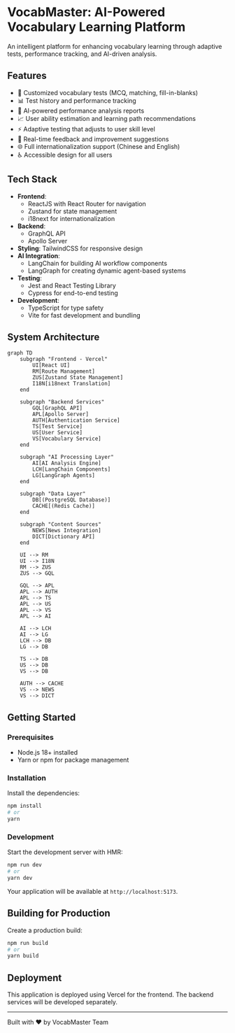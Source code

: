# VocabMaster: AI-Powered Vocabulary Learning Platform

An intelligent platform for enhancing vocabulary learning through adaptive tests, performance tracking, and AI-driven analysis.

## Features

- 🧠 Customized vocabulary tests (MCQ, matching, fill-in-blanks)
- 📊 Test history and performance tracking
- 🤖 AI-powered performance analysis reports
- 📈 User ability estimation and learning path recommendations
- ⚡️ Adaptive testing that adjusts to user skill level
- 🔄 Real-time feedback and improvement suggestions
- 🌐 Full internationalization support (Chinese and English)
- ♿ Accessible design for all users

## Tech Stack

- **Frontend**: 
  - ReactJS with React Router for navigation
  - Zustand for state management
  - i18next for internationalization
- **Backend**:
  - GraphQL API
  - Apollo Server
- **Styling**: TailwindCSS for responsive design
- **AI Integration**: 
  - LangChain for building AI workflow components
  - LangGraph for creating dynamic agent-based systems
- **Testing**:
  - Jest and React Testing Library
  - Cypress for end-to-end testing
- **Development**:
  - TypeScript for type safety
  - Vite for fast development and bundling

## System Architecture

```mermaid
graph TD
    subgraph "Frontend - Vercel"
        UI[React UI]
        RM[Route Management]
        ZUS[Zustand State Management]
        I18N[i18next Translation]
    end
    
    subgraph "Backend Services"
        GQL[GraphQL API]
        APL[Apollo Server]
        AUTH[Authentication Service]
        TS[Test Service]
        US[User Service]
        VS[Vocabulary Service]
    end
    
    subgraph "AI Processing Layer"
        AI[AI Analysis Engine]
        LCH[LangChain Components]
        LG[LangGraph Agents]
    end
    
    subgraph "Data Layer"
        DB[(PostgreSQL Database)]
        CACHE[(Redis Cache)]
    end
    
    subgraph "Content Sources"
        NEWS[News Integration]
        DICT[Dictionary API]
    end
    
    UI --> RM
    UI --> I18N
    RM --> ZUS
    ZUS --> GQL
    
    GQL --> APL
    APL --> AUTH
    APL --> TS
    APL --> US
    APL --> VS
    APL --> AI
    
    AI --> LCH
    AI --> LG
    LCH --> DB
    LG --> DB
    
    TS --> DB
    US --> DB
    VS --> DB
    
    AUTH --> CACHE
    VS --> NEWS
    VS --> DICT
```

## Getting Started

### Prerequisites

- Node.js 18+ installed
- Yarn or npm for package management

### Installation

Install the dependencies:

```bash
npm install
# or
yarn
```

### Development

Start the development server with HMR:

```bash
npm run dev
# or
yarn dev
```

Your application will be available at `http://localhost:5173`.

## Building for Production

Create a production build:

```bash
npm run build
# or
yarn build
```

## Deployment

This application is deployed using Vercel for the frontend. The backend services will be developed separately.

---

Built with ❤️ by VocabMaster Team
